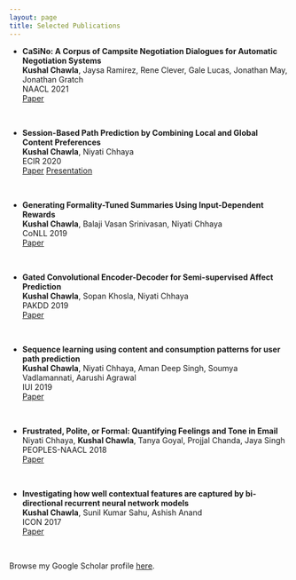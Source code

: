 ```yaml
---
layout: page
title: Selected Publications
---
```


- **CaSiNo: A Corpus of Campsite Negotiation Dialogues for Automatic Negotiation Systems**  
	**Kushal Chawla**, Jaysa Ramirez, Rene Clever, Gale Lucas, Jonathan May, Jonathan Gratch<br/>
	NAACL 2021 <br/>
	<a href="https://www.aclweb.org/anthology/2021.naacl-main.254.pdf" target="_blank">Paper</a>
<br />

- **Session-Based Path Prediction by Combining Local and Global Content Preferences**  
	**Kushal Chawla**, Niyati Chhaya<br/> 
	ECIR 2020 <br/>
	<a href="https://link.springer.com/chapter/10.1007/978-3-030-45442-5_16" target="_blank">Paper</a> <a href="https://www.youtube.com/watch?v=h26vzMeNANU&feature=youtu.be" target="_blank">Presentation</a>
<br />

- **Generating Formality-Tuned Summaries Using Input-Dependent Rewards**  
	**Kushal Chawla**, Balaji Vasan Srinivasan, Niyati Chhaya<br/>CoNLL 2019 <br/>
	<a href="https://www.aclweb.org/anthology/K19-1078.pdf" target="_blank">Paper</a>
<br /> 

- **Gated Convolutional Encoder-Decoder for Semi-supervised Affect Prediction**  
	**Kushal Chawla**, Sopan Khosla, Niyati Chhaya<br/>
	PAKDD 2019<br/>
	<a href="https://link.springer.com/chapter/10.1007/978-3-030-16148-4_19" target="_blank">Paper</a>
<br />

- **Sequence learning using content and consumption patterns for user path prediction**  
	**Kushal Chawla**, Niyati Chhaya, Aman Deep Singh, Soumya Vadlamannati, Aarushi Agrawal<br/>
	IUI 2019<br/>
	<a href="https://dl.acm.org/doi/10.1145/3308557.3308720" target="_blank">Paper</a>
<br />

- **Frustrated, Polite, or Formal: Quantifying Feelings and Tone in Email**  
	Niyati Chhaya, **Kushal Chawla**, Tanya Goyal, Projjal Chanda, Jaya Singh<br/>
	PEOPLES-NAACL 2018<br/>
	<a href="https://www.aclweb.org/anthology/W18-1111.pdf" target="_blank">Paper</a>
<br />

- **Investigating how well contextual features are captured by bi-directional recurrent neural network models**  
	**Kushal Chawla**, Sunil Kumar Sahu, Ashish Anand<br/>
	ICON 2017<br/>
	<a href="https://www.aclweb.org/anthology/W17-7534.pdf" target="_blank">Paper</a>
<br />

Browse my Google Scholar profile <a href="https://scholar.google.co.in/citations?user=x4rFCskAAAAJ&hl=en" target="_blank">here</a>.
<br />


